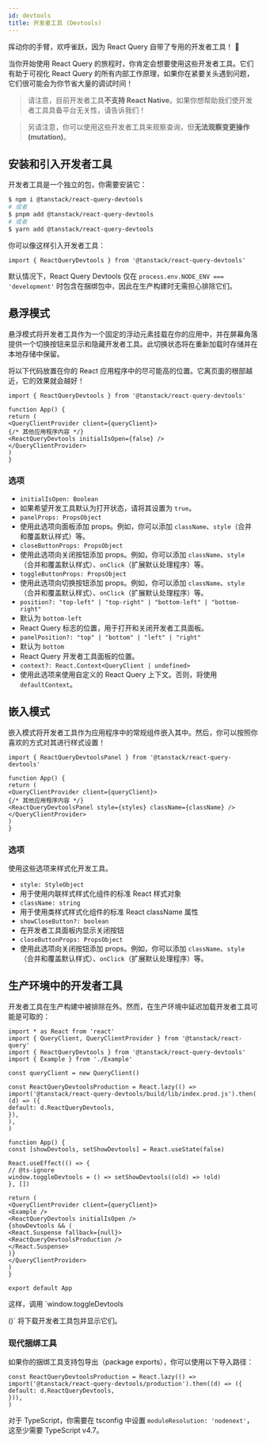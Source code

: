 ```yaml
---
id: devtools
title: 开发者工具 (Devtools)
---
```


挥动你的手臂，欢呼雀跃，因为 React Query 自带了专用的开发者工具！ 🥳

当你开始使用 React Query 的旅程时，你肯定会想要使用这些开发者工具。它们有助于可视化 React Query 的所有内部工作原理，如果你在紧要关头遇到问题，它们很可能会为你节省大量的调试时间！

> 请注意，目前开发者工具**不支持 React Native**。如果你想帮助我们使开发者工具具备平台无关性，请告诉我们！

> 另请注意，你可以使用这些开发者工具来观察查询，但**无法观察变更操作(mutation)**。

## 安装和引入开发者工具

开发者工具是一个独立的包，你需要安装它：

```bash
$ npm i @tanstack/react-query-devtools
# 或者
$ pnpm add @tanstack/react-query-devtools
# 或者
$ yarn add @tanstack/react-query-devtools
```

你可以像这样引入开发者工具：

```tsx
import { ReactQueryDevtools } from '@tanstack/react-query-devtools'
```

默认情况下，React Query Devtools 仅在 `process.env.NODE_ENV === 'development'` 时包含在捆绑包中，因此在生产构建时无需担心排除它们。

## 悬浮模式

悬浮模式将开发者工具作为一个固定的浮动元素挂载在你的应用中，并在屏幕角落提供一个切换按钮来显示和隐藏开发者工具。此切换状态将在重新加载时存储并在本地存储中保留。

将以下代码放置在你的 React 应用程序中的尽可能高的位置。它离页面的根部越近，它的效果就会越好！

```tsx
import { ReactQueryDevtools } from '@tanstack/react-query-devtools'

function App() {
return (
<QueryClientProvider client={queryClient}>
{/* 其他应用程序内容 */}
<ReactQueryDevtools initialIsOpen={false} />
</QueryClientProvider>
)
}
```

### 选项

- `initialIsOpen: Boolean`
- 如果希望开发工具默认为打开状态，请将其设置为 `true`。
- `panelProps: PropsObject`
- 使用此选项向面板添加 props。例如，你可以添加 `className`、`style`（合并和覆盖默认样式）等。
- `closeButtonProps: PropsObject`
- 使用此选项向关闭按钮添加 props。例如，你可以添加 `className`、`style`（合并和覆盖默认样式）、`onClick`（扩展默认处理程序）等。
- `toggleButtonProps: PropsObject`
- 使用此选项向切换按钮添加 props。例如，你可以添加 `className`、`style`（合并和覆盖默认样式）、`onClick`（扩展默认处理程序）等。
- `position?: "top-left" | "top-right" | "bottom-left" | "bottom-right"`
- 默认为 `bottom-left`
- React Query 标志的位置，用于打开和关闭开发者工具面板。
- `panelPosition?: "top" | "bottom" | "left" | "right"`
- 默认为 `bottom`
- React Query 开发者工具面板的位置。
- `context?: React.Context<QueryClient | undefined>`
- 使用此选项来使用自定义的 React Query 上下文。否则，将使用 `defaultContext`。

## 嵌入模式

嵌入模式将开发者工具作为应用程序中的常规组件嵌入其中。然后，你可以按照你喜欢的方式对其进行样式设置！

```tsx
import { ReactQueryDevtoolsPanel } from '@tanstack/react-query-devtools'

function App() {
return (
<QueryClientProvider client={queryClient}>
{/* 其他应用程序内容 */}
<ReactQueryDevtoolsPanel style={styles} className={className} />
</QueryClientProvider>
)
}
```

### 选项

使用这些选项来样式化开发工具。

- `style: StyleObject`
- 用于使用内联样式样式化组件的标准 React 样式对象
- `className: string`
- 用于使用类样式样式化组件的标准 React className 属性
- `showCloseButton?: boolean`
- 在开发者工具面板内显示关闭按钮
- `closeButtonProps: PropsObject`
- 使用此选项向关闭按钮添加 props。例如，你可以添加 `className`、`style`（合并和覆盖默认样式）、`onClick`（扩展默认处理程序）等。

## 生产环境中的开发者工具

开发者工具在生产构建中被排除在外。然而，在生产环境中延迟加载开发者工具可能是可取的：

```tsx
import * as React from 'react'
import { QueryClient, QueryClientProvider } from '@tanstack/react-query'
import { ReactQueryDevtools } from '@tanstack/react-query-devtools'
import { Example } from './Example'

const queryClient = new QueryClient()

const ReactQueryDevtoolsProduction = React.lazy(() =>
import('@tanstack/react-query-devtools/build/lib/index.prod.js').then(
(d) => ({
default: d.ReactQueryDevtools,
}),
),
)

function App() {
const [showDevtools, setShowDevtools] = React.useState(false)

React.useEffect(() => {
// @ts-ignore
window.toggleDevtools = () => setShowDevtools((old) => !old)
}, [])

return (
<QueryClientProvider client={queryClient}>
<Example />
<ReactQueryDevtools initialIsOpen />
{showDevtools && (
<React.Suspense fallback={null}>
<ReactQueryDevtoolsProduction />
</React.Suspense>
)}
</QueryClientProvider>
)
}

export default App
```

这样，调用 `window.toggleDevtools

()` 将下载开发者工具包并显示它们。

### 现代捆绑工具

如果你的捆绑工具支持包导出（package exports），你可以使用以下导入路径：

```tsx
const ReactQueryDevtoolsProduction = React.lazy(() =>
import('@tanstack/react-query-devtools/production').then((d) => ({
default: d.ReactQueryDevtools,
})),
)
```

对于 TypeScript，你需要在 tsconfig 中设置 `moduleResolution: 'nodenext'`，这至少需要 TypeScript v4.7。

